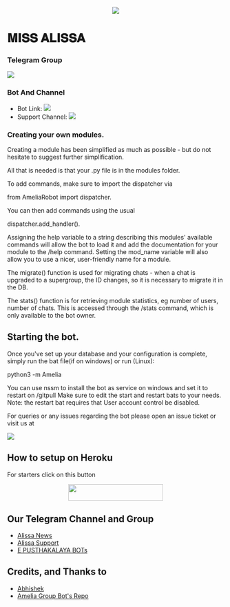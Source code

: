 <p align="center">
  <img src="https://telegra.ph/file/b4c4e61e8a1a9eddee8f6.jpg">
</p>

# 𝐌𝐈𝐒𝐒 𝐀𝐋𝐈𝐒𝐒𝐀

### Telegram Group
<p align="left">
<a href="https://t.me/MissAlissaSupport" alt="Telegram!"> <img src="https://aleen42.github.io/badges/src/telegram.svg" /> </a>

### Bot And Channel 
* Bot Link:  <a href="http://t.me/MissAlissaBot" alt=" ALISSA "> <img src="https://img.shields.io/badge/%F0%9F%A4%96%20-MISS ALISSA-blue" /> </a>
* Support Channel: <a  href="https://t.me/epusthakalaya_bots" alt="Help Centre Logs"> <img  src="https://img.shields.io/badge/%F0%9F%92%A1-MISSALISSA%20Update%20Channel-9cf" /> </a>

### Creating your own modules.

Creating a module has been simplified as much as possible - but do not hesitate to suggest further simplification.

All that is needed is that your .py file is in the modules folder.

To add commands, make sure to import the dispatcher via

from AmeliaRobot import dispatcher.

You can then add commands using the usual

dispatcher.add_handler().

Assigning the help variable to a string describing this modules' available
commands will allow the bot to load it and add the documentation for
your module to the /help command. Setting the mod_name variable will also allow you to use a nicer, user-friendly name for a module.

The migrate() function is used for migrating chats - when a chat is upgraded to a supergroup, the ID changes, so 
it is necessary to migrate it in the DB.

The stats() function is for retrieving module statistics, eg number of users, number of chats. This is accessed 
through the /stats command, which is only available to the bot owner.

## Starting the bot.

Once you've set up your database and your configuration is complete, simply run the bat file(if on windows) or run (Linux):

python3 -m Amelia

You can use nssm to install the bot as service on windows and set it to restart on /gitpull 
Make sure to edit the start and restart bats to your needs. 
Note: the restart bat requires that User account control be disabled.

For queries or any issues regarding the bot please open an issue ticket or visit us at <p align="left">
<a href="https://t.me/MissAlissaNews" alt="Telegram!"> <img src="https://aleen42.github.io/badges/src/telegram.svg" /> </a>

## How to setup on Heroku 
For starters click on this button 

<p align="center"><a href="https://heroku.com/deploy?template=https://github.com/Madushankabro/MissAlissa"> <img src="https://img.shields.io/badge/Deploy%20To%20Heroku-green?style=for-the-badge&logo=heroku" width="220" height="38.45"/></a></p>


## Our Telegram Channel and Group

* [Alissa News](https://https://t.me/MissAlissaNews)
* [Alissa Support](https://t.me/MissAlissaSupport)
* [E PUSTHAKALAYA BOTs](https://t.me/epusthakalaya_bots)

## Credits, and Thanks to 
*   [Abhishek](https://telegram.dog/xAbhisheksingh)
*   [Amelia Group Bot's Repo](https://github.com/War-Legend/AmeliaRobot)







